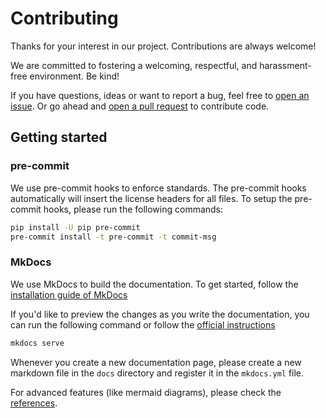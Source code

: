 <!--
 ~ SPDX-FileCopyrightText: Copyright DB Netz AG and contributors
 ~ SPDX-License-Identifier: CC-BY-SA-3.0-DE
 -->

# Contributing

Thanks for your interest in our project. Contributions are always welcome!

We are committed to fostering a welcoming, respectful, and harassment-free
environment. Be kind!

If you have questions, ideas or want to report a bug, feel free to [open an
issue](/../../issues). Or go ahead and [open a pull request](/../../pulls) to contribute
code.

## Getting started

### pre-commit

We use pre-commit hooks to enforce standards.
The pre-commit hooks automatically will insert the license headers for all files.
To setup the pre-commit hooks, please run the following commands:

```zsh
pip install -U pip pre-commit
pre-commit install -t pre-commit -t commit-msg
```

### MkDocs

We use MkDocs to build the documentation.
To get started, follow the [installation guide of MkDocs](https://squidfunk.github.io/mkdocs-material/getting-started/)

If you'd like to preview the changes as you write the documentation, you can run the following command or follow the [official instructions](https://squidfunk.github.io/mkdocs-material/creating-your-site/#previewing-as-you-write)

```zsh
mkdocs serve
```

Whenever you create a new documentation page, please create a new markdown file in the `docs` directory and register it in the `mkdocs.yml` file.

For advanced features (like mermaid diagrams), please check the [references](https://squidfunk.github.io/mkdocs-material/reference/diagrams/).
